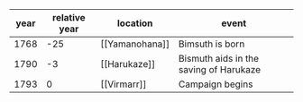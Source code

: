 |  year  | relative year |  location | event | 
| ------ | ------------- | --------- | ----- |
|  1768 | -25 | [[Yamanohana]] | Bimsuth is born |
| 1790 | -3 | [[Harukaze]] | Bismuth aids in the saving of Harukaze |
| 1793 | 0 | [[Virmarr]] | Campaign begins |
